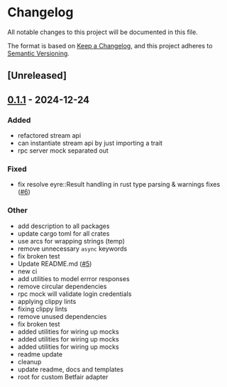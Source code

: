 # Changelog

All notable changes to this project will be documented in this file.

The format is based on [Keep a Changelog](https://keepachangelog.com/en/1.0.0/),
and this project adheres to [Semantic Versioning](https://semver.org/spec/v2.0.0.html).

## [Unreleased]

## [0.1.1](https://github.com/roberts-pumpurs/betfair-adapter-rs/compare/betfair-rpc-server-mock-v0.1.0...betfair-rpc-server-mock-v0.1.1) - 2024-12-24

### Added

- refactored stream api
- can instantiate stream api by just importing a trait
- rpc server mock separated out

### Fixed

- fix resolve eyre::Result handling in rust type parsing & warnings fixes ([#6](https://github.com/roberts-pumpurs/betfair-adapter-rs/pull/6))

### Other

- add description to all packages
- update cargo toml for all crates
- use arcs for wrapping strings (temp)
- remove unnecessary `async` keywords
- fix broken test
- Update README.md ([#5](https://github.com/roberts-pumpurs/betfair-adapter-rs/pull/5))
- new ci
- add utilities to model errror responses
- remove circular dependencies
- rpc mock will validate login credentials
- applying clippy lints
- fixing clippy lints
- remove unused dependencies
- fix broken test
- added utilities for wiring up mocks
- added utilities for wiring up mocks
- added utilities for wiring up mocks
- readme update
- cleanup
- update readme, docs and templates
- root for custom Betfair adapter
